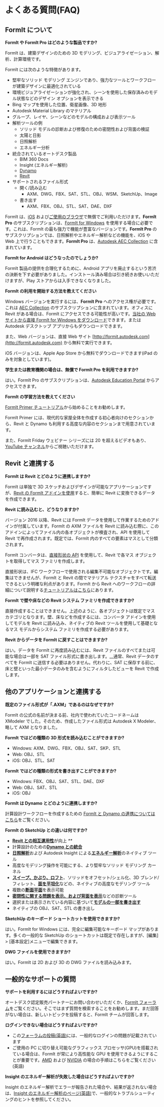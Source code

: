 # よくある質問(FAQ)

## FormIt について

**FormIt や FormIt Pro はどのような製品ですか?**

FormIt は、建築デザインのための 3D モデリング、ビジュアライゼーション、解析、計算環境です。

FormIt には次のような特徴があります。

* 堅牢なソリッド モデリング エンジンであり、強力なツールとワークフローが建築デザインに最適化されている
* 環境ビジュアライゼーションが強化され、シーンを使用した保存済みのモデル状態などのデザイン オプションを表示できる
* Bing マップを使用した位置、衛星画像、3D 地形
* Autodesk Material Library のマテリアル
* グループ、レイヤ、シーンなどのモデルの構成および表示ツール
* 解析ツールの例
   * ソリッド モデルの診断および修復のための密閉性および背面の検証
   * 太陽と日影
   * 日照解析
   * エネルギー分析
* 統合されているオートデスク製品
   * BIM 360 Docs
   * Insight (エネルギー解析)
   * [Dynamo](https://formit.autodesk.com/page/formit-dynamo)
   * [Revit](https://formit.autodesk.com/page/formit-revit)
* サポートされるファイル形式
   * 開く/読み込む
      * AXM、DWG、FBX、SAT、STL、OBJ、WSM、SketchUp、Image
   * 書き出す
      * AXM、FBX、OBJ、STL、SAT、DAE、DXF

FormIt は、[iOS](https://itunes.apple.com/jp/app/autodesk-formit-360/id575282599?mt=8) および[ご使用のブラウザ](https://app.formit.autodesk.com)で無償でご利用いただけます。**FormIt Pro** のサブスクリプションは、[FormIt for Windows](https://formit.autodesk.com/page/download) を使用する場合に必要です。これは、FormIt の最も強力で機能が豊富なバージョンです。**FormIt Pro** のサブスクリプションでは、日照解析やエネルギー解析などの機能を、iOS や Web 上で行うこともできます。**FormIt Pro** は、[Autodesk AEC Collection](https://www.autodesk.co.jp/collections/architecture-engineering-construction/overview) に含まれています。

**FormIt for Android はどうなったのでしょうか?**

FormIt 製品の提供を合理化するために、Android アプリを廃止するという苦渋の決断を下す必要がありました。インストール済み場合は引き続きお使いいただけますが、Play ストアからは入手できなくなりました。

**FormIt の利用を開始する方法を教えてください**

Windows バージョンを実行するには、**FormIt Pro** へのアクセス権が必要です。これは [AEC Collection](https://www.autodesk.co.jp/collections/architecture-engineering-construction/overview) のサブスクリプションに含まれています。オフィスに Revit がある場合は、FormIt にアクセスできる可能性が高いです。[当社の Web サイトから直接 FormIt for Windows をダウンロード](https://formit.autodesk.com/page/download)できます。または Autodesk デスクトップ アプリからもダウンロードできます。

また、Web バージョンは、直接 Web サイト [http://formit.autodesk.com](http://formit.autodesk.com) から無料で実行できます。

iOS バージョンは、Apple App Store から無料でダウンロードできます(iPad のみを対象としています)。

**学生または教育機関の場合は、無償で FormIt Pro を利用できますか?**

はい。FormIt Pro のサブスクリプションは、[Autodesk Education Portal](https://www.autodesk.co.jp/education/edu-software/overview?sorting=featured&page=1) からアクセスできます。

**FormIt の学習方法を教えてください**

[FormIt Primer チュートリアル](../formit-primer/)から始めることをお勧めします。

FormIt Primer には、現代的な家屋全体を作成する初心者向けのセクションから、Revit と Dynamo も利用する高度な内容のセクションまで用意されています。

また、FormIt Friday ウェビナー シリーズには 20 を超えるビデオもあり、[YouTube チャンネル](https://www.youtube.com/channel/UCdZJr6Bo4pwBu3lQqcxlDsw)からご視聴いただけます。

## Revit と連携する

**FormIt は Revit とどのように連携しますか?**

FormIt は単独で 3D スケッチおよびデザインが可能なアプリケーションですが、[Revit の FormIt アドインを使用](https://formit.autodesk.com/page/formit-revit)すると、簡単に Revit に変換できるデータを作成できます。

**Revit に読み込むと、どうなりますか?**

バージョン 2016 以降、Revit には FormIt データを使用して作業するためのアドインが付属しています。FormIt の AXM ファイルを Revit に読み込む際に、このアドインによってファイル内の各オブジェクトが検査され、API を使用して Revit で再作成されます。既定では、FormIt 内のすべての要素はマスとして分類されます。

FormIt コンバータは、[直接形状の API](https://knowledge.autodesk.com/search-result/caas/CloudHelp/cloudhelp/2016/JPN/Revit-API/files/GUID-DF7B9D4A-5A8A-4E39-8721-B7782CBD7730-htm.html) を使用して、Revit で各マス オブジェクトを取得してマス ファミリを作成します。

直接形状は、IFC ワークフローで使用される編集不可能なオブジェクトです。編集はできませんが、FormIt と Revit の間でマテリアル テクスチャをすべて転送できるという明確な利点があります。FormIt から Revit へのワークフローの詳細について説明する[チュートリアルはこちら](https://windows.help.formit.autodesk.com/Building-the-Farnsworth-House/Revit-Interop.html)にあります。

**FormIt で壁や床などの Revit システム ファミリを作成できますか?**

直接作成することはできません。上述のように、各オブジェクトは既定でマス カテゴリとなります。壁、床などを作成するには、コンバータ アドインを使用してモデルを Revit に読み込み、ネイティブの Revit ツールを使用して基礎となるマス モデルからシステム ファミリを作成する必要があります。

**Revit からデータを FormIt に戻すことはできますか?**

はい。データを FormIt に再度読み込むには、Revit ファイルのすべてまたは可能な場合は一部を SAT ファイル形式に書き出します。__通常、Revit データのすべてを FormIt に送信する必要はありません。代わりに、SAT に保存する前に、床と壁といった最小データのみを含むようにフィルタしたビューを Revit で作成します。

## 他のアプリケーションと連携する

**既定のファイル形式が「.AXM」であるのはなぜですか?**

FormIt の公式の名前が決まる前、社内で使われていたコードネームは XModeler でした。そのため、作成したファイル形式は Autodesk X Modeler、略して AXM となりました。

**FormIt ではどの種類の 3D 形式を読み込むことができますか?**

* Windows: AXM、DWG、FBX、OBJ、SAT、SKP、STL
* Web: OBJ、STL
* iOS: OBJ、STL、SAT

**FormIt ではどの種類の形式を書き出すことができますか?**

* Windows: FBX、OBJ、SAT、STL、DAE、DXF
* Web: OBJ、SAT、STL
* iOS: OBJ

**FormIt は Dynamo とどのように連携しますか?**

計算設計ワークフローを作成するための [FormIt と Dynamo の連携についてはこちら](https://formit.autodesk.com/page/formit-dynamo)をご覧ください。

**FormIt の SketchUp との違いは何ですか?**

* [**Revit との相互運用性**](../tool-library/revit.md)が向上 _\*\*_
* 計算設計のための[**Dynamo との統合**](../tool-library/dynamo.md)
* [**日照解析**](../tool-library/solar-analysis.md)および Autodesk Insight による[**エネルギー解析**](../tool-library/energy-analysis.md)のネイティブ ツール
* 高度なモデリング操作を可能にする、より堅牢なソリッド モデリング カーネル
* [**スイープ、かぶり、ロフト**](../tool-library/cover-sweep-loft.md)、ソリッドをオフセット/シェル化、3D ブレンド/フィレット、[**面を平坦化**](../tool-library/flatten-face.md)などの、ネイティブの高度なモデリング ツール
* 複数の[**断面平面**](../tool-library/section-planes.md)を表示可能
* [**密閉性に関する問題を表示、および背面を表示**](../tool-library/visual-styles.md)などの診断ツール
* 選択または表示されている内容に基づいて[**モデルの一部を書き出す**](../tool-library/export-data.md)
* ネイティブの OBJ、SAT、STL の書き出し

**SketchUp のキーボード ショートカットを使用できますか?**

はい。FormIt for Windows には、完全に編集可能なキーボード マップがあります。多くの一般的な SketchUp のショートカットは既定で存在しますが、[編集] > [基本設定]メニューで編集できます。

**DWG ファイルを使用できますか?**

はい。FormIt は 2D および 3D の DWG ファイルを読み込みます。

## 一般的なサポートの質問

**サポートを利用するにはどうすればよいですか?**

オートデスク認定販売パートナーにお問い合わせいただくか、[FormIt フォーラム](https://forums.autodesk.com/t5/formit-forum/bd-p/142?profile.language=ja)をご覧ください。そこではまず質問を検索することをお勧めします。まだ回答がない場合は、新しいトピックを投稿すると、FormIt チームが回答します。

**ログインできない場合はどうすればよいですか?**

* この[フォーラムの投稿\(英語\)](https://forums.autodesk.com/t5/formit-forum/having-trouble-logging-into-formit-for-windows-try-these-steps/td-p/7179572?profile.language=ja)には、一般的なログインの問題が記載されています
* ご使用の PC に切り替え可能なグラフィックス プロセッサ(GPU)を搭載されている場合は、FormIt が常により高性能な GPU を使用できるようにすることが重要です。[AMD](https://community.amd.com/docs/DOC-1581#jive\_content\_id\_Assigning\_Applications\_to\_GPUs) および [NVIDIA](http://nvidia.custhelp.com/app/answers/detail/a\_id/2615/kw/manage%203d%20settings/related/1) の場合の手順はこちらをご覧ください(英語)

**Insight のエネルギー解析が失敗した場合はどうすればよいですか?**

Insight のエネルギー解析でエラーが報告された場合や、結果が返されない場合は、[Insight のエネルギー解析のページ(英語)](https://formit.autodesk.com/page/formit-insight)で、一般的なトラブルシューティングのヒントを参照してください。
